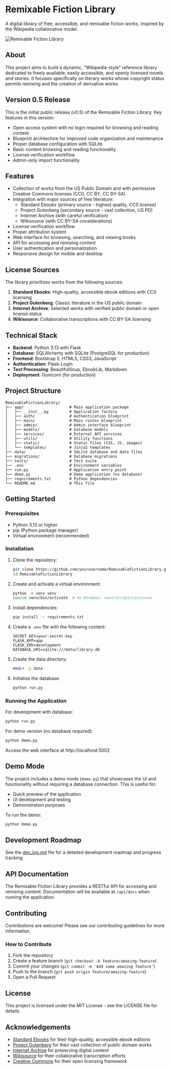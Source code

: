 # Remixable Fiction Library

A digital library of free, accessible, and remixable fiction works, inspired by the Wikipedia collaborative model.

![Remixable Fiction Library](https://via.placeholder.com/800x400?text=Remixable+Fiction+Library)

## About

This project aims to build a dynamic, "Wikipedia-style" reference library dedicated to freely available, easily accessible, and openly licensed novels and stories. It focuses specifically on literary works whose copyright status permits remixing and the creation of derivative works.

## Version 0.5 Release

This is the initial public release (v0.5) of the Remixable Fiction Library. Key features in this version:

- Open access system with no login required for browsing and reading content
- Blueprint architecture for improved code organization and maintenance
- Proper database configuration with SQLite
- Basic content browsing and reading functionality
- License verification workflow
- Admin-only import functionality

## Features

- Collection of works from the US Public Domain and with permissive Creative Commons licenses (CC0, CC BY, CC BY-SA)
- Integration with major sources of free literature:
  - Standard Ebooks (primary source - highest quality, CC0 license)
  - Project Gutenberg (secondary source - vast collection, US PD)
  - Internet Archive (with careful verification)
  - Wikisource (with CC BY-SA considerations)
- License verification workflow
- Proper attribution system
- Web interface for browsing, searching, and viewing books
- API for accessing and remixing content
- User authentication and personalization
- Responsive design for mobile and desktop

## License Sources

The library prioritizes works from the following sources:

1. **Standard Ebooks**: High-quality, accessible ebook editions with CC0 licensing
2. **Project Gutenberg**: Classic literature in the US public domain
3. **Internet Archive**: Selected works with verified public domain or open license status
4. **Wikisource**: Collaborative transcriptions with CC BY-SA licensing

## Technical Stack

- **Backend**: Python 3.13 with Flask
- **Database**: SQLAlchemy with SQLite (PostgreSQL for production)
- **Frontend**: Bootstrap 5, HTML5, CSS3, JavaScript
- **Authentication**: Flask-Login
- **Text Processing**: BeautifulSoup, EbookLib, Markdown
- **Deployment**: Gunicorn (for production)

## Project Structure

```
RemixableFictionLibrary/
├── app/                    # Main application package
│   ├── __init__.py         # Application factory
│   ├── auth/               # Authentication blueprint
│   ├── main/               # Main routes blueprint
│   ├── admin/              # Admin interface blueprint
│   ├── models/             # Database models
│   ├── services/           # External API services
│   ├── utils/              # Utility functions
│   ├── static/             # Static files (CSS, JS, images)
│   └── templates/          # Jinja2 templates
├── data/                   # SQLite database and data files
├── migrations/             # Database migrations
├── tests/                  # Test suite
├── .env                    # Environment variables
├── run.py                  # Application entry point
├── demo.py                 # Demo application (no database)
├── requirements.txt        # Python dependencies
└── README.md               # This file
```

## Getting Started

### Prerequisites

- Python 3.13 or higher
- pip (Python package manager)
- Virtual environment (recommended)

### Installation

1. Clone the repository:
   ```bash
   git clone https://github.com/yourusername/RemixableFictionLibrary.git
   cd RemixableFictionLibrary
   ```

2. Create and activate a virtual environment:
   ```bash
   python -m venv venv
   source venv/bin/activate  # On Windows: venv\Scripts\activate
   ```

3. Install dependencies:
   ```bash
   pip install -r requirements.txt
   ```

4. Create a `.env` file with the following content:
   ```
   SECRET_KEY=your-secret-key
   FLASK_APP=app
   FLASK_ENV=development
   DATABASE_URI=sqlite:///data/library.db
   ```

5. Create the data directory:
   ```bash
   mkdir -p data
   ```

6. Initialize the database:
   ```bash
   python run.py
   ```

### Running the Application

For development with database:
```bash
python run.py
```

For demo version (no database required):
```bash
python demo.py
```

Access the web interface at http://localhost:5002

## Demo Mode

The project includes a demo mode (`demo.py`) that showcases the UI and functionality without requiring a database connection. This is useful for:

- Quick preview of the application
- UI development and testing
- Demonstration purposes

To run the demo:
```bash
python demo.py
```

## Development Roadmap

See the [dev_log.md](dev_log.md) file for a detailed development roadmap and progress tracking.

## API Documentation

The Remixable Fiction Library provides a RESTful API for accessing and remixing content. Documentation will be available at `/api/docs` when running the application.

## Contributing

Contributions are welcome! Please see our contributing guidelines for more information.

### How to Contribute

1. Fork the repository
2. Create a feature branch (`git checkout -b feature/amazing-feature`)
3. Commit your changes (`git commit -m 'Add some amazing feature'`)
4. Push to the branch (`git push origin feature/amazing-feature`)
5. Open a Pull Request

## License

This project is licensed under the MIT License - see the LICENSE file for details.

## Acknowledgements

- [Standard Ebooks](https://standardebooks.org/) for their high-quality, accessible ebook editions
- [Project Gutenberg](https://www.gutenberg.org/) for their vast collection of public domain works
- [Internet Archive](https://archive.org/) for preserving digital content
- [Wikisource](https://wikisource.org/) for their collaborative transcription efforts
- [Creative Commons](https://creativecommons.org/) for their open licensing framework
